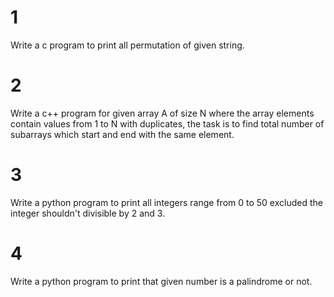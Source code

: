 # 1
Write a c program to print all permutation of given string.

# 2
Write a c++ program for given array A of size N where the array elements contain values from 1 to N with duplicates, the task is to find total number of subarrays which start and end with the same element.

# 3
Write a python program to print all integers range from 0 to 50 excluded the integer shouldn't divisible by 2 and 3.

# 4
Write a python program to print that given number is a palindrome or not.
